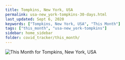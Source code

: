 ```yaml
---
title: Tompkins, New York, USA
permalink: usa-new_york-tompkins-30-days.html
last_updated: Sept 6, 2020
keywords: ["Tompkins, New York, USA", "This Month"]
tags: ["this_month", "usa-new_york-tompkins"]
sidebar: home_sidebar
folder: covid_tracker/this_month/
---
```


![This Month for Tompkins, New York, USA](images/graphs/usa-new_york-tompkins_delta_confirmed_30_days_graph.png)
